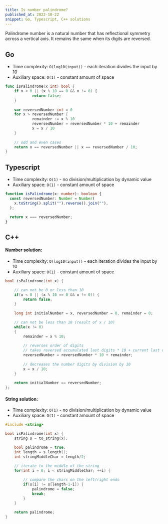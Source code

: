 ```yaml
---
title: Is number palindrome?
published_at: 2022-10-22
snippet: Go, Typescript, C++ solutions
---
```


Palindrome number is a natural number that has reflectional symmetry across a
vertical axis. It remains the same when its digits are reversed.

## Go

- Time complexity: `O(log10(input))` - each iteration divides the input by 10
- Auxiliary space: `O(1)` - constant amount of space

```go
func isPalindrome(x int) bool {
	if x < 0 || (x % 10 == 0 && x != 0) {
			return false;
	}
	
	var reversedNumber int = 0
	for x > reversedNumber {
			remainder := x % 10
			reversedNumber = reversedNumber * 10 + remainder
			x = x / 10
	}
	
	// odd and even cases
	return x == reversedNumber || x == reversedNumber / 10;
}
```

## Typescript

- Time complexity: `O(1)` - no division/multiplication by dynamic value
- Auxiliary space: `O(1)` - constant amount of space

```typescript
function isPalindrome(x: number): boolean {
  const reversedNumber: Number = Number(
    x.toString().split("").reverse().join(""),
  );

  return x === reversedNumber;
}
```

## C++

#### Number solution:

- Time complexity: `O(log10(input))` - each iteration divides the input by 10
- Auxiliary space: `O(1)` - constant amount of space

```cpp
bool isPalindrome(int x) {

	// can not be 0 or less than 10
	if(x < 0 || (x % 10 == 0 && x != 0)) {
		return false;
	}
	
	long int initialNumber = x, reversedNumber = 0, remainder = 0;

	// can not be less than 10 (result of x / 10)
	while(x != 0)
	{
		remainder = x % 10;
		
		// reverses order of digits
		// takes reversed accumulated last digits * 10 + current last digit
		reversedNumber = reversedNumber * 10 + remainder;
		
		// decreases the number digits by division by 10
		x = x / 10;
	}
	
	return initialNumber == reversedNumber;
};
```

#### String solution:

- Time complexity: `O(1)` - no division/multiplication by dynamic value
- Auxiliary space: `O(1)` - constant amount of space

```cpp
#include <string>

bool isPalindrome(int x) {
	string s = to_string(x);

	bool palindrome = true;
	int length = s.length();
	int stringMiddleChar = length/2;

	// iterate to the middle of the string
	for(int i = 0; i < stringMiddleChar; ++i) {
	
		// compare the chars on the left/right ends
		if(s[i] != s[length-1-i]) {
			palindrome = false;
			break;
		}
	}
	
	return palindrome;
}
```
